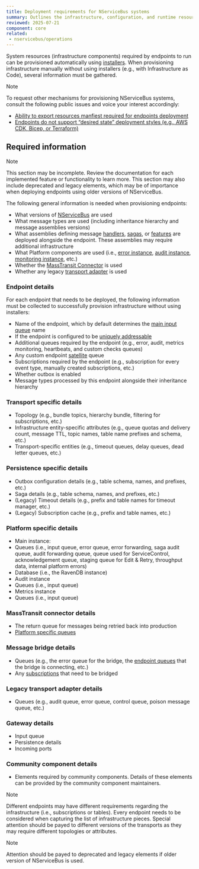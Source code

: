 ```yaml
---
title: Deployment requirements for NServiceBus systems
summary: Outlines the infrastructure, configuration, and runtime resources required to successfully deploy an NServiceBus system to production.
reviewed: 2025-07-21
component: core
related:
 - nservicebus/operations
---
```


System resources (infrastructure components) required by endpoints to run can be provisioned automatically using [installers](/nservicebus/operations/installers.md). When provisioning infrastructure manually without using installers (e.g., with Infrastructure as Code), several information must be gathered.

> [!NOTE]
> To request other mechanisms for provisioning NServiceBus systems, consult the following public issues and voice your interest accordingly:
>
> - [Ability to export resources manfiest required for endpoints deployment](https://github.com/Particular/NServiceBus/issues/7370)
> - [Endpoints do not support “desired state” deployment styles (e.g., AWS CDK, Bicep, or Terraform)](https://github.com/Particular/NServiceBus/issues/7189)

## Required information

> [!NOTE]
> This section may be incomplete. Review the documentation for each implemented feature or functionality to learn more. This section may also include deprecated and legacy elements, which may be of importance when deploying endpoints using older versions of NServiceBus.

The following general information is needed when provisioning endpoints:

- What versions of [NServiceBus](/nservicebus/) are used
- What message types are used (including inheritance hierarchy and message assemblies versions)
- What assemblies defining message [handlers](/nservicebus/handlers/), [sagas](/nservicebus/sagas/), or [features](/nservicebus/pipeline/features.md) are deployed alongside the endpoint. These assemblies may require additional infrastructure
- What Platform components are used (i.e., [error instance](/servicecontrol/servicecontrol-instances/), [audit instance](/servicecontrol/audit-instances/), [monitoring instance](/servicecontrol/monitoring-instances/), etc.)
- Whether the [MassTransit Connector](/servicecontrol/masstransit/) is used
- Whether any legacy [transport adapter](/servicecontrol/transport-adapter.md) is used

### Endpoint details

For each endpoint that needs to be deployed, the following information must be collected to successfully provision infrastructure without using installers:

- Name of the endpoint, which by default determines the [main input queue](/nservicebus/endpoints/specify-endpoint-name.md#input-queue) name
- If the endpoint is configured to be [uniquely addressable](/nservicebus/messaging/routing.md#make-instance-uniquely-addressable)
- Additional queues required by the endpoint (e.g., error, audit, metrics monitoring, heartbeats, and custom checks queues)
- Any custom endpoint [satellite](/nservicebus/satellites/) queue
- Subscriptions required by the endpoint (e.g., subscription for every event type, manually created subscriptions, etc.)
- Whether outbox is enabled
- Message types processed by this endpoint alongside their inheritance hierarchy

### Transport specific details

- Topology (e.g., bundle topics, hierarchy bundle, filtering for subscriptions, etc.)
- Infrastructure entity-specific attributes (e.g., queue quotas and delivery count, message TTL, topic names, table name prefixes and schema, etc.)
- Transport-specific entities (e.g., timeout queues, delay queues, dead letter queues, etc.)

### Persistence specific details

- Outbox configuration details (e.g., table schema, names, and prefixes, etc.)
- Saga details (e.g., table schema, names, and prefixes, etc.)
- (Legacy) Timeout details (e.g., prefix and table names for timeout manager, etc.)
- (Legacy) Subscription cache (e.g., prefix and table names, etc.)

### Platform specific details

- Main instance:
 - Queues (i.e., input queue, error queue, error forwarding, saga audit queue, audit forwarding queue, queue used for ServiceControl, acknowledgement queue, staging queue for Edit & Retry, throughput data, internal platform errors)
 - Database (i.e., the RavenDB instance)
- Audit instance
 - Queues (i.e., input queue)
- Metrics instance
 - Queues (i.e., input queue)

### MassTransit connector details

- The return queue for messages being retried back into production
- [Platform specific queues](#required-information-platform-specific-details)

### Message bridge details

- Queues (e.g., the error queue for the bridge, the [endpoint queues](#required-information-endpoint-details) that the bridge is connecting, etc.)
- Any [subscriptions](#required-information-endpoint-details) that need to be bridged

### Legacy transport adapter details

- Queues (e.g., audit queue, error queue, control queue, poison message queue, etc.)

### Gateway details

- Input queue
- Persistence details
- Incoming ports

### Community component details

- Elements required by community components. Details of these elements can be provided by the community component maintainers.


> [!NOTE]
> Different endpoints may have different requirements regarding the infrastructure (i.e., subscriptions or tables). Every endpoint needs to be considered when capturing the list of infrastructure pieces. Special attention should be payed to different versions of the transports as they may require different topologies or attributes.


> [!NOTE]
> Attention should be payed to deprecated and legacy elements if older version of NServiceBus is used.
